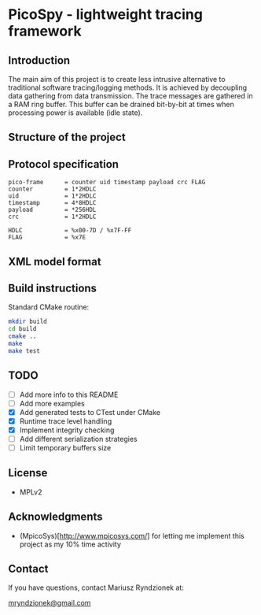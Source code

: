 PicoSpy - lightweight tracing framework
=======================================

Introduction
------------
The main aim of this project is to create less intrusive alternative to traditional
software tracing/logging methods. It is achieved by decoupling data gathering from
data transmission. The trace messages are gathered in a RAM ring buffer. This buffer
can be drained bit-by-bit at times when processing power is available (idle state).

Structure of the project
------------------------

Protocol specification
----------------------
```
pico-frame      = counter uid timestamp payload crc FLAG
counter         = 1*2HDLC
uid             = 1*2HDLC
timestamp       = 4*8HDLC
payload         = *256HDL
crc             = 1*2HDLC

HDLC            = %x00-7D / %x7F-FF
FLAG            = %x7E
```

XML model format
----------------

Build instructions
------------------
Standard CMake routine:
```sh
mkdir build
cd build
cmake ..
make
make test
```

TODO
----
  - [ ] Add more info to this README
  - [ ] Add more examples
  - [x] Add generated tests to CTest under CMake
  - [x] Runtime trace level handling
  - [x] Implement integrity checking
  - [ ] Add different serialization strategies
  - [ ] Limit temporary buffers size

License
-------
  - MPLv2

Acknowledgments
---------------
  - (MpicoSys)[http://www.mpicosys.com/] for letting me implement this project as my 10% time activity

Contact
-------
If you have questions, contact Mariusz Ryndzionek at:

<mryndzionek@gmail.com>
